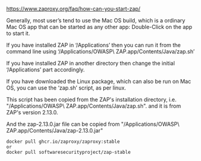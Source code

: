

https://www.zaproxy.org/faq/how-can-you-start-zap/

Generally, most user’s tend to use the Mac OS build, which is a ordinary Mac OS app that can be started as any
other app: Double-Click on the app to start it.

If you have installed ZAP in ‘/Applications’ then you can run it from the command line using
‘/Applications/OWASP\ ZAP.app/Contents/Java/zap.sh’

If you have installed ZAP in another directory then change the initial ‘/Applications’ part accordingly.

If you have downloaded the Linux package, which can also be run on Mac OS, you can use the ‘zap.sh’ script, as per linux.

This script has been copied from the ZAP's installation directory,
i.e. "/Applications/OWASP\ ZAP.app/Contents/Java/zap.sh".
and it is from ZAP's version 2.13.0.

And the zap-2.13.0.jar file can be copied from "/Applications/OWASP\ ZAP.app/Contents/Java/zap-2.13.0.jar"



```
docker pull ghcr.io/zaproxy/zaproxy:stable
or
docker pull softwaresecurityproject/zap-stable
```
